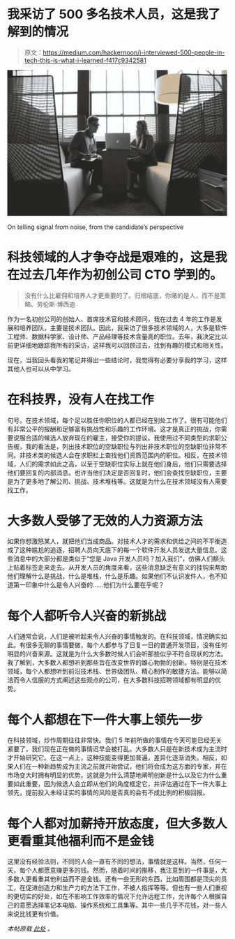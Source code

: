 # 我采访了 500 多名技术人员，这是我了解到的情况

> 原文：<https://medium.com/hackernoon/i-interviewed-500-people-in-tech-this-is-what-i-learned-f417c9342581>

![](img/a9fce5b3bae52c96a5912d6ce6c1c2b0.png)

On telling signal from noise, from the candidate’s perspective

# 科技领域的人才争夺战是艰难的，这是我在过去几年作为初创公司 CTO 学到的。

> 没有什么比雇佣和培养人才更重要的了。归根结底，你赌的是人，而不是策略。劳伦斯·博西迪

作为一名初创公司的创始人、首席技术官和技术顾问，我在过去 4 年的工作是发展和培养团队，主要是技术团队。因此，我采访了很多技术领域的人，大多是软件工程师、数据科学家、设计师、产品经理等技术含量高的职位。去年，我决定比以前更详细地跟踪我所有的采访，这样我可以回顾过去，找到有趣的模式和相关性。

现在，当我回头看我的笔记并得出一些结论时，我觉得有必要分享我的学习，这样其他人也可以从中学习。

# 在科技界，没有人在找工作

句号。在技术领域，每个足以胜任你职位的人都已经在别处工作了。很有可能他们有非常公平的报酬和足够富有挑战性和乐趣的工作环境。这才是真正的挑战，你需要说服合适的候选人放弃现在的雇主，接受你的提议。我使用过不同类型的求职公告板，我的看法是，列出技术职位的空缺职位与列出非技术职位的空缺职位非常不同。非技术类的候选人会在求职栏上查找他们资质范围内的职位。相反，在技术领域，人们的需求如此之高，以至于空缺职位实际上就在他们身后，他们只需要选择他们要回复的内部消息。也许当他们决定是否回复时，他们会查找空缺职位，主要是为了更多地了解公司、挑战、技术堆栈等。这就是为什么在技术领域没有人需要找工作。

# 大多数人受够了无效的人力资源方法

如果你想激怒某人，就把他们当成商品。对技术人才的需求和供给之间的不平衡造成了这种尴尬的追逐，招聘人员向天底下的每一个软件开发人员发送大量信息。这些消息中的大部分都是类似于“您是 Java 开发人员吗？加入我们”，仿佛人们额头上贴着标签走来走去。从开发人员的角度来看，这些消息缺乏有意义的挂钩来帮助他们理解什么是挑战，什么是堆栈，什么是乐趣。如果他们不认识发件人，也不知道第一印象中什么是令人兴奋的……他们为什么要在乎呢？

# 每个人都听令人兴奋的新挑战

人们通常会说，人们是被听起来令人兴奋的事情触发的。在科技领域，情况确实如此。有很多无聊的事情要做，每个人都参与了日复一日的普通开发项目，没有任何明显的兴奋来源。这就是为什么大多数时候人们会听那些似乎不符合现状的方法。我了解到，大多数人都想听到那些旨在改变世界的雄心勃勃的创新。特别是在技术领域，每个人都想听到前沿技术栈、世界级团队、精心制作的敏捷方法。能够以简洁而令人信服的方式阐述这些观点的公司，在大多数科技招聘领域都有明显的优势。

# 每个人都想在下一件大事上领先一步

在科技领域，炒作周期往往非常快。我们 5 年前所做的事情在今天可能已经无关紧要了，我们现在正在做的事情迟早会被打乱。大多数人只是在新技术成为主流时才开始研究它。在这一点上，这种技能变得更加普遍，差异化逐渐消失。相反，如果人们在一种新趋势成为主流之前就开始尝试，他们将会成为这方面的专家，并在市场变大时拥有明显的优势。这就是为什么清楚地阐明创新是什么以及它为什么重要如此重要，因为候选人会立即从他们的角度框定它，并评估通过在下一件大事上领先，提前投入未经证实的事情的风险是否真的会有不成比例的积极回报。

# 每个人都对加薪持开放态度，但大多数人更看重其他福利而不是金钱

这里没有经验法则，不同的人会一直有不同的想法，事情就是这样。当然，任何一天，每个人都愿意赚更多的钱。然而，随着时间的推移，我注意到的一件事是，大多数人更看重其他利益而不是金钱。还有一些无形的东西，比如周围都是顶尖的员工，在促进创造力和生产力的方法下工作，不被人指挥等等。但也有一些人们重视的更切实的好处，如在不影响工作效率的情况下允许远程工作，允许每个人根据自己的意愿选择笔记本电脑、操作系统和工具集等。其中一些几乎不花钱，对一些人来说比钱更有价值。

*本帖原载* [*此处*](https://www.techhq.io/6229/i-interviewed-500-people-in-tech-this-is-what-i-learned/) *。*